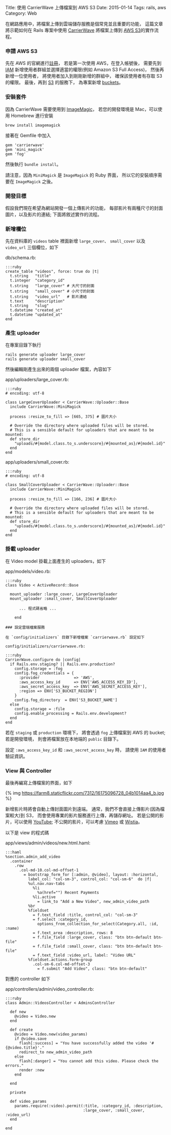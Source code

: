 Title: 使用 CarrierWave 上傳檔案到 AWS S3
Date: 2015-01-14
Tags: rails, aws
Category: Web


在網路應用中，將檔案上傳到雲端儲存服務是個常見並且重要的功能，
這篇文章將示範如何在 Rails 專案中使用 [CarrierWave](https://github.com/carrierwaveuploader/carrierwave) 將檔案上傳到
[AWS S3](http://aws.amazon.com/s3/)的實作流程。


### 申請 AWS S3

先在 AWS 的官網進行[註冊](http://aws.amazon.com/)，
若是第一次使用 AWS，在登入帳號後，
需要先到 [IAM](https://console.aws.amazon.com/iam/home?region=ap-northeast-1#home) 新增使用者群組並選擇適當的權限(例如 Amazon S3 Full Access)，
然後再新增一位使用者，
將使用者加入到剛剛新增的群組中，
確保該使用者有存取 S3 的權限。
最後，再到 [S3](https://console.aws.amazon.com/s3/home?region=ap-northeast-1) 的服務下，
為專案新增 [buckets](http://docs.aws.amazon.com/AmazonS3/latest/dev/UsingBucket.html)。

### 安裝套件

因為 CarrierWave 需要使用到 [ImageMagic](http://www.imagemagick.org/)，
若您的開發環境是 Mac，可以使用 Homebrew 進行安裝

```
brew install imagemagick
```

接著在 Gemfile 中加入
```
gem 'carrierwave'
gem 'mini_magick'
gem 'fog'
```
然後執行 `bundle install`。

請注意，因為 `MiniMagick` 是 `ImageMagick` 的 Ruby 界面，
所以它的安裝順序需要在 `ImageMagick` 之後。

### 開發目標

假設我們現在希望為網站開發一個上傳影片的功能，
每部影片有兩種尺寸的封面圖片，以及影片的連結;
下面將敘述實作的流程。

### 新增欄位

先在資料庫的 `videos` table 裡面新增
`large_cover`、 `small_cover` 以及 `video_url` 三個欄位，如下

db/schema.rb:

    :::ruby
    create_table "videos", force: true do |t|
      t.string   "title"
      t.integer  "category_id"
      t.string   "large_cover" # 大尺寸的封面
      t.string   "small_cover" # 小尺寸的封面
      t.string   "video_url"   # 影片連結
      t.text     "description"
      t.string   "slug"
      t.datetime "created_at"
      t.datetime "updated_at"
    end

### 產生 uploader

在專案目錄下執行
```
rails generate uploader large_cover
rails generate uploader small_cover
```

然後編輯剛產生出來的兩個 uploader 檔案，內容如下

app/uploaders/large_cover.rb:

    :::ruby
    # encoding: utf-8

    class LargeCoverUploader < CarrierWave::Uploader::Base
      include CarrierWave::MiniMagick

      process :resize_to_fill => [665, 375] # 圖片大小

      # Override the directory where uploaded files will be stored.
      # This is a sensible default for uploaders that are meant to be mounted:
      def store_dir
        "uploads/#{model.class.to_s.underscore}/#{mounted_as}/#{model.id}"
      end
    end

app/uploaders/small_cover.rb:

    :::ruby
    # encoding: utf-8

    class SmallCoverUploader < CarrierWave::Uploader::Base
      include CarrierWave::MiniMagick

      process :resize_to_fill => [166, 236] # 圖片大小

      # Override the directory where uploaded files will be stored.
      # This is a sensible default for uploaders that are meant to be mounted:
      def store_dir
        "uploads/#{model.class.to_s.underscore}/#{mounted_as}/#{model.id}"
      end
    end

### 掛載 uploader

在 Video model 掛載上面產生的 uploaders，如下

app/models/video.rb:

    :::ruby
    class Video < ActiveRecord::Base

      mount_uploader :large_cover, LargeCoverUploader
      mount_uploader :small_cover, SmallCoverUploader

          ... 程式碼省略 ...

        end

    ### 設定雲端檔案服務

    在 `config/initializers` 目錄下新增檔案 `carrierwave.rb` 設定如下

    config/initializers/carrierwave.rb:

    :::ruby
    CarrierWave.configure do |config|
      if Rails.env.staging? || Rails.env.production?
        config.storage = :fog
        config.fog_credentials = {
          :provider               => 'AWS',
          :aws_access_key_id      => ENV['AWS_ACCESS_KEY_ID'],
          :aws_secret_access_key  => ENV['AWS_SECRET_ACCESS_KEY'],
          :region => ENV['S3_BUCKET_REGION']
        }
        config.fog_directory  = ENV['S3_BUCKET_NAME']
      else
        config.storage = :file
        config.enable_processing = Rails.env.development?
      end
    end

若在 `staging` 或 `production` 環境下，
將會透過 `fog` 上傳檔案到 AWS 的 bucket;
若是開發環境，
則會將檔案放在本地端的 `public` 目錄下。

設定 `:aws_access_key_id` 和 `:aws_secret_access_key` 時，
請使用 `IAM` 的使用者驗証資訊。

### View 與 Controller

最後再編寫上傳檔案的界面，如下

{% img https://farm8.staticflickr.com/7312/16175096728_04b1014aa4_b.jpg %}

新增影片時將會自動上傳封面圖片到遠端。
通常，我們不會直接上傳影片(因為檔案較大)到 S3，
而會使用專業的影片服務進行上傳，再儲存網址。
若是公開的影片，可以使用 [YouTube](https://www.youtube.com/);
不公開的影片，可以考慮 [Vimeo](https://vimeo.com/) 或 [Wistia](http://wistia.com/)。

以下是 view 的程式碼

app/views/admin/videos/new.html.haml:

    :::haml
    %section.admin_add_video
      .container
        .row
          .col-md-10.col-md-offset-1
            = bootstrap_form_for [:admin, @video], layout: :horizontal,
              label_col: "col-sm-3", control_col: "col-sm-6"  do |f|
              %ul.nav.nav-tabs
                %li
                  %a(href="") Recent Payments
                %li.active
                  = link_to "Add a New Video", new_admin_video_path
              %br
              %fieldset
                = f.text_field :title, control_col: "col-sm-3"
                = f.select :category_id,
                  options_from_collection_for_select(Category.all, :id, :name)
                = f.text_area :description, rows: 8
                = f.file_field :large_cover, class: "btn btn-default btn-file"
                = f.file_field :small_cover, class: "btn btn-default btn-file"
                = f.text_field :video_url, label: "Video URL"
              %fieldset.actions.form-group
                .col-sm-6.col-md-offset-3
                  = f.submit "Add Video", class: "btn btn-default"

對應的 controller 如下

app/controllers/admin/video_controller.rb:

    :::ruby
    class Admin::VideosController < AdminsController

      def new
        @video = Video.new
      end

      def create
        @video = Video.new(video_params)
        if @video.save
          flash[:success] = "You have successfully added the video '#{@video.title}'."
          redirect_to new_admin_video_path
        else
          flash[:danger] = "You cannot add this video. Please check the errors."
          render :new
        end

      end

      private

      def video_params
        params.require(:video).permit(:title, :category_id, :description,
                                      :large_cover, :small_cover, :video_url)
      end

    end
